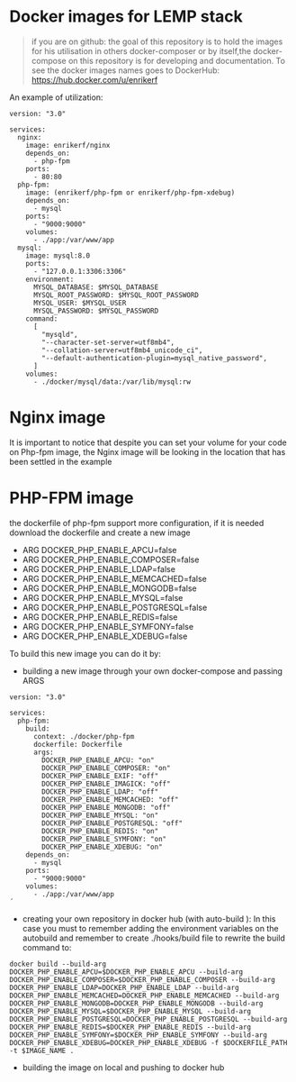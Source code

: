 # Docker images for LEMP stack

>if you are on github: the goal of this repository is to hold the images for his utilisation in others docker-composer or by itself,the docker-compose on this repository is for developing and documentation. To see the docker images names goes to DockerHub: https://hub.docker.com/u/enrikerf

An example of utilization:

```
version: "3.0"

services:
  nginx:
    image: enrikerf/nginx
    depends_on:
      - php-fpm
    ports:
      - 80:80
  php-fpm:
    image: (enrikerf/php-fpm or enrikerf/php-fpm-xdebug)
    depends_on:
      - mysql
    ports:
      - "9000:9000"
    volumes:
      - ./app:/var/www/app
  mysql:
    image: mysql:8.0
    ports:
      - "127.0.0.1:3306:3306"
    environment:
      MYSQL_DATABASE: $MYSQL_DATABASE
      MYSQL_ROOT_PASSWORD: $MYSQL_ROOT_PASSWORD
      MYSQL_USER: $MYSQL_USER
      MYSQL_PASSWORD: $MYSQL_PASSWORD
    command:
      [
        "mysqld",
        "--character-set-server=utf8mb4",
        "--collation-server=utf8mb4_unicode_ci",
        "--default-authentication-plugin=mysql_native_password",
      ]
    volumes:
      - ./docker/mysql/data:/var/lib/mysql:rw
```

Nginx image
===========

It is important to notice that despite you can set your volume for your code on Php-fpm image, the Nginx image will be looking in the location that has been settled in the example

PHP-FPM image
=============
the dockerfile of php-fpm support more configuration, if it is needed download the dockerfile and create a new image
* ARG DOCKER_PHP_ENABLE_APCU=false
* ARG DOCKER_PHP_ENABLE_COMPOSER=false
* ARG DOCKER_PHP_ENABLE_LDAP=false
* ARG DOCKER_PHP_ENABLE_MEMCACHED=false
* ARG DOCKER_PHP_ENABLE_MONGODB=false
* ARG DOCKER_PHP_ENABLE_MYSQL=false
* ARG DOCKER_PHP_ENABLE_POSTGRESQL=false
* ARG DOCKER_PHP_ENABLE_REDIS=false
* ARG DOCKER_PHP_ENABLE_SYMFONY=false
* ARG DOCKER_PHP_ENABLE_XDEBUG=false

To build this new image you can do it by:
* building a new image through your own docker-compose and passing ARGS

```
version: "3.0"

services:
  php-fpm:
    build:
      context: ./docker/php-fpm
      dockerfile: Dockerfile
      args:
        DOCKER_PHP_ENABLE_APCU: "on"
        DOCKER_PHP_ENABLE_COMPOSER: "on"
        DOCKER_PHP_ENABLE_EXIF: "off"
        DOCKER_PHP_ENABLE_IMAGICK: "off"
        DOCKER_PHP_ENABLE_LDAP: "off"
        DOCKER_PHP_ENABLE_MEMCACHED: "off"
        DOCKER_PHP_ENABLE_MONGODB: "off"
        DOCKER_PHP_ENABLE_MYSQL: "on"
        DOCKER_PHP_ENABLE_POSTGRESQL: "off"
        DOCKER_PHP_ENABLE_REDIS: "on"
        DOCKER_PHP_ENABLE_SYMFONY: "on"
        DOCKER_PHP_ENABLE_XDEBUG: "on"
    depends_on:
      - mysql
    ports:
      - "9000:9000"
    volumes:
      - ./app:/var/www/app
´
```

* creating your own repository in docker hub (with auto-build ): In this case you must to remember adding the environment variables on the autobuild and remember to create ./hooks/build file to rewrite the build command to:

```
docker build --build-arg DOCKER_PHP_ENABLE_APCU=$DOCKER_PHP_ENABLE_APCU --build-arg DOCKER_PHP_ENABLE_COMPOSER=$DOCKER_PHP_ENABLE_COMPOSER --build-arg DOCKER_PHP_ENABLE_LDAP=DOCKER_PHP_ENABLE_LDAP --build-arg DOCKER_PHP_ENABLE_MEMCACHED=DOCKER_PHP_ENABLE_MEMCACHED --build-arg DOCKER_PHP_ENABLE_MONGODB=DOCKER_PHP_ENABLE_MONGODB --build-arg DOCKER_PHP_ENABLE_MYSQL=$DOCKER_PHP_ENABLE_MYSQL --build-arg DOCKER_PHP_ENABLE_POSTGRESQL=DOCKER_PHP_ENABLE_POSTGRESQL --build-arg DOCKER_PHP_ENABLE_REDIS=$DOCKER_PHP_ENABLE_REDIS --build-arg DOCKER_PHP_ENABLE_SYMFONY=$DOCKER_PHP_ENABLE_SYMFONY --build-arg DOCKER_PHP_ENABLE_XDEBUG=DOCKER_PHP_ENABLE_XDEBUG -f $DOCKERFILE_PATH -t $IMAGE_NAME .
```

* building the image on local and pushing to docker hub



